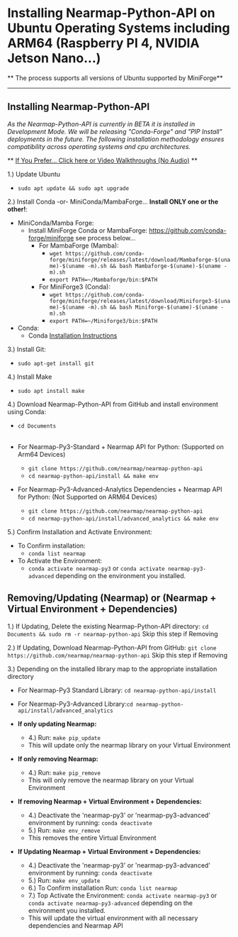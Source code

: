 
# Installing Nearmap-Python-API on Ubuntu Operating Systems including ARM64 (Raspberry PI 4, NVIDIA Jetson Nano...)

** The process supports all versions of Ubuntu supported by MiniForge**
****

<h2>Installing Nearmap-Python-API</h2>

<i>As the Nearmap-Python-API is currently in BETA it is installed in Development Mode. We will be releasing 
"Conda-Forge" and "PIP Install" deployments in the future. The following installation methodology ensures 
compatibility across operating systems and cpu architectures.</i>

** [If You Prefer... Click here or Video Walkthroughs (No Audio)](https://miro.com/app/board/uXjVOQB1X4I=/?invite_link_id=455996902306) **

1.) Update Ubuntu
- ```sudo apt update && sudo apt upgrade```

2.) Install Conda -or- MiniConda/MambaForge... **Install ONLY one or the other!**:
- MiniConda/Mamba Forge:
  - Install MiniForge Conda or MambaForge: https://github.com/conda-forge/miniforge see process below...
    - For MambaForge (Mamba):
      - ```wget https://github.com/conda-forge/miniforge/releases/latest/download/Mambaforge-$(uname)-$(uname -m).sh && bash Mambaforge-$(uname)-$(uname -m).sh```
      - ```export PATH=~/Mambaforge/bin:$PATH```
    - For MiniForge3 (Conda):
      - ```wget https://github.com/conda-forge/miniforge/releases/latest/download/Miniforge3-$(uname)-$(uname -m).sh && bash Miniforge-$(uname)-$(uname -m).sh```
      - ```export PATH=~/Miniforge3/bin:$PATH```
- Conda:
  - Conda [Installation Instructions](https://docs.anaconda.com/anaconda/install/linux/)

3.) Install Git:
- ```sudo apt-get install git```

4.) Install Make
- ```sudo apt install make```

4.) Download Nearmap-Python-API from GitHub and install environment using Conda:

- ```cd Documents```
<br></br>
- For Nearmap-Py3-Standard + Nearmap API for Python: (Supported on Arm64 Devices)
  - ```git clone https://github.com/nearmap/nearmap-python-api```
  - ```cd nearmap-python-api/install && make env```


- For Nearmap-Py3-Advanced-Analytics Dependencies + Nearmap API for Python: (Not Supported on ARM64 Devices)
  - ```git clone https://github.com/nearmap/nearmap-python-api```
  - ```cd nearmap-python-api/install/advanced_analytics && make env```

5.) Confirm Installation and Activate Environment:
- To Confirm installation:
  - ```conda list nearmap```
- To Activate the Environment:
  - ```conda activate nearmap-py3``` or ```conda activate nearmap-py3-advanced``` depending on the environment you installed.

<h2>Removing/Updating (Nearmap) or (Nearmap + Virtual Environment + Dependencies)</h2>

1.) If Updating, Delete the existing Nearmap-Python-API directory: ```cd Documents && sudo rm -r nearmap-python-api``` Skip this step if Removing

2.) If Updating, Download Nearmap-Python-API from GitHub: ```git clone https://github.com/nearmap/nearmap-python-api``` Skip this step if Removing

3.) Depending on the installed library map to the appropriate installation directory

- For Nearmap-Py3 Standard Library: ```cd nearmap-python-api/install```
- For Nearmap-Py3-Advanced Library:```cd nearmap-python-api/install/advanced_analytics```


- <B>If only updating Nearmap:</B>
    - 4.) Run: ```make pip_update```
    - This will update only the nearmap library on your Virtual Environment


- <b>If only removing Nearmap:</b>
  - 4.) Run: ```make pip_remove```
  - This will only remove the nearmap library on your Virtual Environment


- <B>If removing Nearmap + Virtual Environment + Dependencies:</B>
    - 4.) Deactivate the 'nearmap-py3' or 'nearmap-py3-advanced' environment by running: ```conda deactivate```
    - 5.) Run: ```make env_remove```
    - This removes the entire Virtual Environment


- <B>If Updating Nearmap + Virtual Environment + Dependencies:</B>
  - 4.) Deactivate the 'nearmap-py3' or 'nearmap-py3-advanced' environment by running: ```conda deactivate```
  - 5.) Run: ```make env_update```
  - 6.) To Confirm installation Run: ```conda list nearmap```
  - 7.) Top Activate the Environment: ```conda activate nearmap-py3``` or ```conda activate nearmap-py3-advanced``` depending on the environment you installed.
  - This will update the virtual environment with all necessary dependencies and Nearmap API
